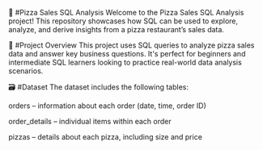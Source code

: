 🍕 #Pizza Sales SQL Analysis
Welcome to the Pizza Sales SQL Analysis project! This repository showcases how SQL can be used to explore, analyze, and derive insights from a pizza restaurant’s sales data.

📌 #Project Overview
This project uses SQL queries to analyze pizza sales data and answer key business questions. It's perfect for beginners and intermediate SQL learners looking to practice real-world data analysis scenarios.

🗃️ #Dataset
The dataset includes the following tables:

orders – information about each order (date, time, order ID)

order_details – individual items within each order

pizzas – details about each pizza, including size and price
